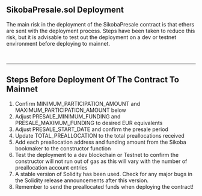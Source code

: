 ## SikobaPresale.sol Deployment

The main risk in the deployment of the SikobaPresale contract is that ethers are sent with the deployment process. Steps have been taken to reduce this risk, but it is advisable to test out the deployment on a dev or testnet environment before deploying to mainnet.

<br />

<hr />

## Steps Before Deployment Of The Contract To Mainnet

1. Confirm MINIMUM_PARTICIPATION_AMOUNT and MAXIMUM_PARTICIPATION_AMOUNT below
2. Adjust PRESALE_MINIMUM_FUNDING and PRESALE_MAXIMUM_FUNDING to desired EUR equivalents
3. Adjust PRESALE_START_DATE and confirm the presale period
4. Update TOTAL_PREALLOCATION to the total preallocations received
5. Add each preallocation address and funding amount from the Sikoba bookmaker to the constructor function
6. Test the deployment to a dev blockchain or Testnet to confirm the constructor will not run out of gas as this will vary with the number of preallocation account entries
7. A stable version of Solidity has been used. Check for any major bugs in the Solidity release announcements after this version.
8. Remember to send the preallocated funds when deploying the contract!
